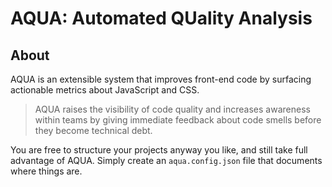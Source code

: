 # AQUA: Automated QUality Analysis

## About

AQUA is an extensible system that improves front-end code by surfacing actionable metrics about JavaScript and CSS.

>AQUA raises the visibility of code quality and increases awareness within teams by giving immediate feedback about code smells before they become technical debt.

You are free to structure your projects anyway you like, and still take full advantage of AQUA. Simply create an `aqua.config.json` file that documents where things are.
